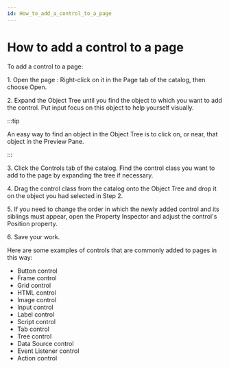 ```yaml
---
id: How_to_add_a_control_to_a_page
---
```


# How to add a control to a page

To add a control to a page:

1. Open the page : Right-click on it in the Page tab of the catalog, then choose Open.

2. Expand the Object Tree until you find the object to which you want to add the control. Put input focus on this object to help yourself visually.


:::tip

An easy way to find an object in the Object Tree is to click on, or near, that object in the Preview Pane.

:::

3. Click the Controls tab of the catalog. Find the control class you want to add to the page by expanding the tree if necessary.

4. Drag the control class from the catalog onto the Object Tree and drop it on the object you had selected in Step 2.

5. If you need to change the order in which the newly added control and its siblings must appear, open the Property Inspector and adjust the control's Position property.

6. Save your work.

Here are some examples of controls that are commonly added to pages in this way:

- Button control
- Frame control
- Grid control
- HTML control
- Image control
- Input control
- Label control
- Script control
- Tab control
- Tree control
- Data Source control
- Event Listener control
- Action control
